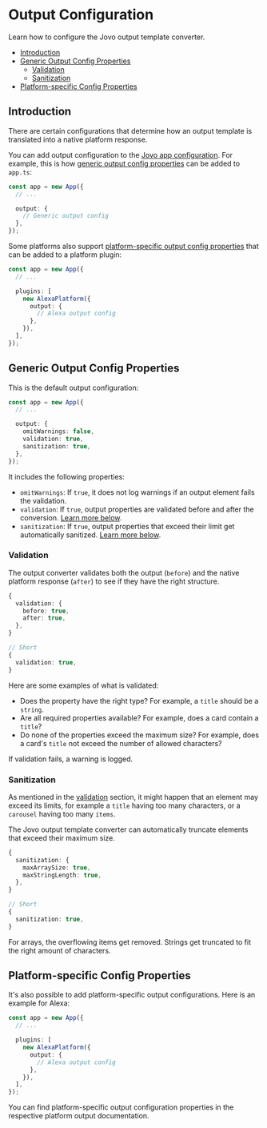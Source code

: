 # Output Configuration

Learn how to configure the Jovo output template converter.
- [Introduction](#introduction)
- [Generic Output Config Properties](#generic-output-config-properties)
  - [Validation](#validation)
  - [Sanitization](#sanitization)
- [Platform-specific Config Properties](#platform-specific-config-properties)

## Introduction

There are certain configurations that determine how an output template is translated into a native platform response.

You can add output configuration to the [Jovo app configuration](https://github.com/jovotech/jovo-framework/blob/v4dev/docs/app-config.md). For example, this is how [generic output config properties](#generic-output-config-properties) can be added to `app.ts`:

```typescript
const app = new App({
  // ...

  output: {
    // Generic output config
  },
});
```

Some platforms also support [platform-specific output config properties](#platform-specific-config-properties) that can be added to a platform plugin:

```typescript
const app = new App({
  // ...

  plugins: [
    new AlexaPlatform({
      output: {
        // Alexa output config
      },
    }),
  ],
});
```

## Generic Output Config Properties

This is the default output configuration:

```typescript
const app = new App({
  // ...

  output: {
    omitWarnings: false,
    validation: true,
    sanitization: true,
  },
});
```

It includes the following properties:

* `omitWarnings`: If `true`, it does not log warnings if an output element fails the validation.
* `validation`: If `true`, output properties are validated before and after the conversion. [Learn more below](#validation).
* `sanitization`: If `true`, output properties that exceed their limit get automatically sanitized. [Learn more below](#sanitization).


### Validation

The output converter validates both the output (`before`) and the native platform response (`after`) to see if they have the right structure.

```typescript
{
  validation: {
    before: true,
    after: true,
  },
}

// Short
{
  validation: true,
}
```

Here are some examples of what is validated:

* Does the property have the right type? For example, a `title` should be a `string`.
* Are all required properties available? For example, does a card contain a `title`?
* Do none of the properties exceed the maximum size? For example, does a card's `title` not exceed the number of allowed characters?

If validation fails, a warning is logged.

### Sanitization

As mentioned in the [validation](#validation) section, it might happen that an element may exceed its limits, for example a `title` having too many characters, or a `carousel` having too many `items`.

The Jovo output template converter can automatically truncate elements that exceed their maximum size.

```typescript
{
  sanitization: {
    maxArraySize: true,
    maxStringLength: true,
  },
}

// Short
{
  sanitization: true,
}
```

For arrays, the overflowing items get removed. Strings get truncated to fit the right amount of characters.


## Platform-specific Config Properties

It's also possible to add platform-specific output configurations. Here is an example for Alexa:

```typescript
const app = new App({
  // ...

  plugins: [
    new AlexaPlatform({
      output: {
        // Alexa output config
      },
    }),
  ],
});
```

You can find platform-specific output configuration properties in the respective platform output documentation.